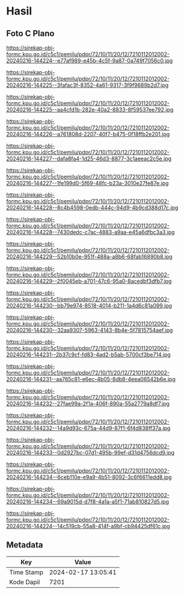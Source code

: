 # Hasil

## Foto C Plano

https://sirekap-obj-formc.kpu.go.id/c5c1/pemilu/pdpr/72/10/11/20/12/7210112012002-20240216-144224--e77af989-e45b-4c5f-9a87-0a749f7056c0.jpg

https://sirekap-obj-formc.kpu.go.id/c5c1/pemilu/pdpr/72/10/11/20/12/7210112012002-20240216-144225--3fafac3f-8352-4a61-9317-3f9f9689b2d7.jpg

https://sirekap-obj-formc.kpu.go.id/c5c1/pemilu/pdpr/72/10/11/20/12/7210112012002-20240216-144225--aa4cfd1b-282e-40a2-8833-8f59537ee792.jpg

https://sirekap-obj-formc.kpu.go.id/c5c1/pemilu/pdpr/72/10/11/20/12/7210112012002-20240216-144226--a761808d-2207-40f7-b475-0f18ffb2e201.jpg

https://sirekap-obj-formc.kpu.go.id/c5c1/pemilu/pdpr/72/10/11/20/12/7210112012002-20240216-144227--dafa8fa4-1d25-46d3-8877-3c1aeeac2c5e.jpg

https://sirekap-obj-formc.kpu.go.id/c5c1/pemilu/pdpr/72/10/11/20/12/7210112012002-20240216-144227--1fe199d0-5f69-48fc-b23a-3010e27fe87e.jpg

https://sirekap-obj-formc.kpu.go.id/c5c1/pemilu/pdpr/72/10/11/20/12/7210112012002-20240216-144228--8c4b4598-0edb-444c-94d9-4b9cd388d17c.jpg

https://sirekap-obj-formc.kpu.go.id/c5c1/pemilu/pdpr/72/10/11/20/12/7210112012002-20240216-144228--7430dedc-c7ac-4883-a9aa-e45a6dfbc3a3.jpg

https://sirekap-obj-formc.kpu.go.id/c5c1/pemilu/pdpr/72/10/11/20/12/7210112012002-20240216-144229--52b10b0e-951f-488a-a8b6-68fab16890b8.jpg

https://sirekap-obj-formc.kpu.go.id/c5c1/pemilu/pdpr/72/10/11/20/12/7210112012002-20240216-144229--2f0045eb-a701-47c6-95a0-8acedbf3dfb7.jpg

https://sirekap-obj-formc.kpu.go.id/c5c1/pemilu/pdpr/72/10/11/20/12/7210112012002-20240216-144230--bb79e974-8518-4014-b211-1a4d6c81a099.jpg

https://sirekap-obj-formc.kpu.go.id/c5c1/pemilu/pdpr/72/10/11/20/12/7210112012002-20240216-144230--32aa9307-5963-4143-8b4e-5f7815754aef.jpg

https://sirekap-obj-formc.kpu.go.id/c5c1/pemilu/pdpr/72/10/11/20/12/7210112012002-20240216-144231--2b37c9cf-fd83-4ad2-b5ab-5700cf3be714.jpg

https://sirekap-obj-formc.kpu.go.id/c5c1/pemilu/pdpr/72/10/11/20/12/7210112012002-20240216-144231--aa765c81-e6ec-4b05-8db8-4eea06542b6e.jpg

https://sirekap-obj-formc.kpu.go.id/c5c1/pemilu/pdpr/72/10/11/20/12/7210112012002-20240216-144232--27fae99a-2f1a-406f-890a-55a2779a8df7.jpg

https://sirekap-obj-formc.kpu.go.id/c5c1/pemilu/pdpr/72/10/11/20/12/7210112012002-20240216-144232--14a9d93c-675a-44d9-87f1-6f4d838ff37a.jpg

https://sirekap-obj-formc.kpu.go.id/c5c1/pemilu/pdpr/72/10/11/20/12/7210112012002-20240216-144233--0d2927bc-07d1-495b-99ef-d31d4756dcd9.jpg

https://sirekap-obj-formc.kpu.go.id/c5c1/pemilu/pdpr/72/10/11/20/12/7210112012002-20240216-144234--6ceb110e-e9a9-4b51-8092-3c6f6611edd8.jpg

https://sirekap-obj-formc.kpu.go.id/c5c1/pemilu/pdpr/72/10/11/20/12/7210112012002-20240216-144234--69a9015d-d7f8-4a1a-a5f1-71ab810827d5.jpg

https://sirekap-obj-formc.kpu.go.id/c5c1/pemilu/pdpr/72/10/11/20/12/7210112012002-20240216-144224--14c519cb-55a8-414f-a9bf-cb94425df61c.jpg


## Metadata

| Key        | Value               |
| ---------- | ------------------- |
| Time Stamp | 2024-02-17 13:05:41 |
| Kode Dapil | 7201                |



